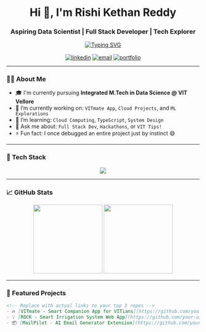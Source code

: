 <!-- Header -->
<h1 align="center">Hi 👋, I'm Rishi Kethan Reddy</h1>
<h3 align="center">Aspiring Data Scientist | Full Stack Developer | Tech Explorer</h3>

<!-- Typing animation (optional) -->
<p align="center">
  <a href="https://github.com/your-username">
    <img src="https://readme-typing-svg.herokuapp.com?font=Fira+Code&duration=2000&pause=1000&center=true&vCenter=true&width=435&lines=Passionate+Coder;Lifelong+Learner;Open+Source+Contributor" alt="Typing SVG" />
  </a>
</p>

<!-- Socials -->
<p align="center">
  <a href="https://linkedin.com/in/your-linkedin" target="blank"><img align="center" src="https://img.shields.io/badge/-LinkedIn-blue?logo=linkedin&style=for-the-badge" alt="linkedin" /></a>
  <a href="mailto:your-email@example.com"><img align="center" src="https://img.shields.io/badge/-Gmail-D14836?logo=gmail&style=for-the-badge" alt="email" /></a>
  <a href="https://your-portfolio.com"><img align="center" src="https://img.shields.io/badge/-Portfolio-121212?logo=vercel&style=for-the-badge" alt="portfolio" /></a>
</p>

---

### 🧑‍💻 About Me

- 🎓 I'm currently pursuing **Integrated M.Tech in Data Science @ VIT Vellore**
- 🔭 I’m currently working on: `VITmate App`, `Cloud Projects`, and `ML Explorations`
- 🌱 I’m learning: `Cloud Computing`, `TypeScript`, `System Design`
- 💬 Ask me about: `Full Stack Dev`, `Hackathons`, or `VIT Tips!`
- ⚡ Fun fact: I once debugged an entire project just by instinct 😄

---

### 🚀 Tech Stack

<p align="center">
  <img src="https://skillicons.dev/icons?i=js,ts,html,css,react,nextjs,nodejs,express,python,java,mysql,mongodb,firebase,git,github,linux,vercel" />
</p>

---

### 📈 GitHub Stats

<p align="center">
  <img src="https://github-readme-stats.vercel.app/api?username=your-username&show_icons=true&theme=github_dark" height="180px"/>
  <img src="https://github-readme-streak-stats.herokuapp.com?user=your-username&theme=github-dark&hide_border=false" height="180px"/>
</p>

---

### 🌟 Featured Projects

```md
<!-- Replace with actual links to your top 3 repos -->
- 🔥 [VITmate - Smart Companion App for VITians](https://github.com/your-username/vitmate)
- 💡 [ROCK - Smart Irrigation System Web App](https://github.com/your-username/rock-irrigation)
- 📦 [MailPilot - AI Email Generator Extension](https://github.com/your-username/mailpilot)

